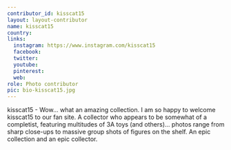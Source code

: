```yaml
---
contributor_id: kisscat15
layout: layout-contributor
name: kisscat15
country: 
links:
  instagram: https://www.instagram.com/kisscat15
  facebook: 
  twitter: 
  youtube:
  pinterest: 
  web: 
role: Photo contributor
pic: bio-kisscat15.jpg
---
```

kisscat15 - Wow... what an amazing collection. I am so happy to welcome kisscat15 to our fan site. A collector who appears to be somewhat of a completist, featuring multitudes of 3A toys (and others)... photos range from sharp close-ups to massive group shots of figures on the shelf. An epic collection and an epic collector.